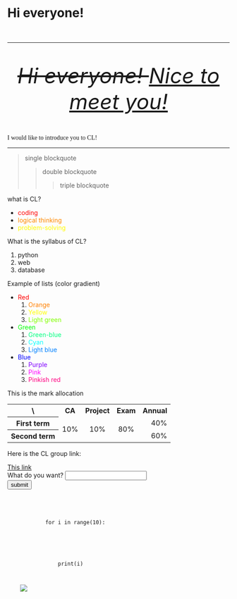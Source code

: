 <html>
    <h1>
        <b>
            Hi everyone!
        </b>
    </h1>
    <br>
    <hr>
    <br>
    <p align="center">
        <font size="20">
            <i>
                <s>
                    Hi everyone!
                </s>
                <u>
                    Nice to meet you!
                </u>
            </i>
        </font>
    </p>
    <br>
    <p>
        <font face="comic sans ms">
             I would like to introduce you to CL!
        </font>
    </p>
    <hr>
    <blockquote>
        single blockquote
        <blockquote>
            double blockquote
            <blockquote>
                triple blockquote
            </blockquote>
        </blockquote>
    </blockquote>
    <p>
        what is CL?
    </p>
    <ul>
        <li>
            <font color="#ff0000">
                coding
            </font>
        </li>
        <li>
            <font color="#ff8800">
                logical thinking
            </font>
        </li>
        <li>
            <font color="#fffb00">
                problem-solving
            </font>
        </li>
    </ul>
    <p>
        What is the syllabus of CL?
    </p>
    <ol>
        <li>
            python
        </li>
        <li>
            web
        </li>
        <li>
            database
        </li>
    </ol>
    Example of lists (color gradient)
    <br>
    <ul>
        <li>
            <font color="#ff0000">
                Red
            </font>
            <ol>
                <li>
                    <font color="ff8000">
                        Orange
                    </font>
                </li>
                <li>
                    <font color="ffff00">
                        Yellow
                    </font>
                </li>
                <li>
                    <font color="80ff00">
                        Light green
                    </font>
                </li>
            </ol>
        </li>
        <li>
            <font color="00ff00">
                Green
            </font>
            <ol>
                <li>
                    <font color="00ff80">
                        Green-blue
                    </font>
                </li>
                <li>
                    <font color="00ffff">
                        Cyan
                    </font>
                </li>
                <li>
                    <font color="0080ff">
                        Light blue
                    </font>
                </li>
            </ol>
        </li>
        <li>
            <font color="0000ff">
                Blue
            </font>
            <ol>
                <li>
                    <font color="8000ff">
                        Purple
                    </font>
                </li>
                <li>
                    <font color="ff00ff">
                        Pink
                    </font>
                </li>
                <li>
                    <font color="ff0080">
                        Pinkish red
                    </font>
                </li>
            </ol>
        </li>
    </ul>
    <p>
        This is the mark allocation
    </p>
    <table>
        <tr>
            <th>
                \
            </th>
            <th>
                CA
            </th>
            <th>
                Project
            </th>
            <th>
                Exam
            </th>
            <th>
                Annual
            </th>
        </tr>
        <tr>
            <th>
                First term
            </th>
            <td rowspan="2" align="center">
                10%
            </td>
            <td rowspan="2" align="center">
                10%
            </td>
            <td rowspan="2" align="center">
                    80%
            </td>
            <td align="right">
                    40%
            </td>
        </tr>
        <tr>
            <th>
                Second term
            </th>
            <td align="right">
                    60%
            </td>
        </tr>
    </table>
    <p>
        Here is the CL group link:
    </p>
    <a href="https://teams.microsoft.com/l/channel/19%3AzpLB-JZoeRV29DUP9iXyzWjaveQANgqSEJXLzREb7nk1%40thread.tacv2/%E4%B8%80%E8%88%AC?groupId=31fb46c4-8623-455d-81e7-cdc76e33a0dc&tenantId=669e0d54-0ff6-4f73-bcd9-b8c1b45b3ca3">
        This link
    </a>
    <form>
        <label for="x">
            What do you want?
        </label>
        <input type="text" id="x" nname="x">
        <br>
        <input type="submit" value="submit">
    </form>
    <code>
        <p>
            for i in range(10):
        </p>
        <p>
            &nbsp;&nbsp;&nbsp;&nbsp;print(i)
        </p>
    </code>
    <img src="https://encrypted-tbn0.gstatic.com/images?q=tbn:ANd9GcTd9SW_99wedRRjOxaujz9XE98GcuzwNCT0Lk_XLC12xQ&s.jpg">
</html>

